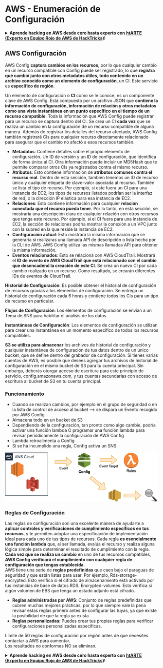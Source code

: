 # AWS - Enumeración de Configuración

<details>

<summary><strong>Aprende hacking en AWS desde cero hasta experto con</strong> <a href="https://training.hacktricks.xyz/courses/arte"><strong>htARTE (Experto en Equipo Rojo de AWS de HackTricks)</strong></a><strong>!</strong></summary>

Otras formas de apoyar a HackTricks:

* Si deseas ver tu **empresa anunciada en HackTricks** o **descargar HackTricks en PDF** Consulta los [**PLANES DE SUSCRIPCIÓN**](https://github.com/sponsors/carlospolop)!
* Obtén el [**swag oficial de PEASS & HackTricks**](https://peass.creator-spring.com)
* Descubre [**La Familia PEASS**](https://opensea.io/collection/the-peass-family), nuestra colección exclusiva de [**NFTs**](https://opensea.io/collection/the-peass-family)
* **Únete al** 💬 [**grupo de Discord**](https://discord.gg/hRep4RUj7f) o al [**grupo de telegram**](https://t.me/peass) o **síguenos** en **Twitter** 🐦 [**@hacktricks_live**](https://twitter.com/hacktricks_live)**.**
* **Comparte tus trucos de hacking enviando PRs a los** [**HackTricks**](https://github.com/carlospolop/hacktricks) y [**HackTricks Cloud**](https://github.com/carlospolop/hacktricks-cloud) repositorios de github.

</details>

## AWS Configuración

AWS Config **captura cambios en los recursos**, por lo que cualquier cambio en un recurso compatible con Config puede ser registrado, lo que **registra qué cambió junto con otros metadatos útiles, todo contenido en un archivo conocido como un elemento de configuración**, un CI.
Este servicio es **específico de región**.

Un elemento de configuración o **CI** como se le conoce, es un componente clave de AWS Config. Está compuesto por un archivo JSON que **contiene la información de configuración, información de relación y otros metadatos como una vista instantánea en un punto específico en el tiempo de un recurso compatible**. Toda la información que AWS Config puede registrar para un recurso se captura dentro del CI. Se crea un CI **cada vez** que se realiza un cambio en la configuración de un recurso compatible de alguna manera. Además de registrar los detalles del recurso afectado, AWS Config también registrará CIs para cualquier recurso directamente relacionado para asegurar que el cambio no afectó a esos recursos también.

* **Metadatos**: Contiene detalles sobre el propio elemento de configuración. Un ID de versión y un ID de configuración, que identifica de forma única al CI. Otra información puede incluir un MD5Hash que te permite comparar otros CIs ya registrados contra el mismo recurso.
* **Atributos**: Esto contiene información de **atributos comunes contra el recurso real**. Dentro de esta sección, también tenemos un ID de recurso único y cualquier etiqueta de clave-valor asociada al recurso. También se lista el tipo de recurso. Por ejemplo, si este fuera un CI para una instancia de EC2, los tipos de recursos listados podrían ser la interfaz de red, o la dirección IP elástica para esa instancia de EC2.
* **Relaciones**: Esto contiene información para cualquier **relación conectada que el recurso pueda tener**. Por lo tanto, en esta sección, se mostraría una descripción clara de cualquier relación con otros recursos que tenga este recurso. Por ejemplo, si el CI fuera para una instancia de EC2, la sección de relaciones podría mostrar la conexión a un VPC junto con la subred en la que reside la instancia de EC2.
* **Configuración actual**: Esto mostrará la misma información que se generaría si realizaras una llamada API de descripción o lista hecha por la CLI de AWS. AWS Config utiliza las mismas llamadas API para obtener la misma información.
* **Eventos relacionados**: Esto se relaciona con AWS CloudTrail. Mostrará el **ID de evento de AWS CloudTrail que está relacionado con el cambio que desencadenó la creación de este CI**. Se crea un nuevo CI por cada cambio realizado en un recurso. Como resultado, se crearán diferentes IDs de eventos de CloudTrail.

**Historial de Configuración**: Es posible obtener el historial de configuración de recursos gracias a los elementos de configuración. Se entrega un historial de configuración cada 6 horas y contiene todos los CIs para un tipo de recurso en particular.

**Flujos de Configuración**: Los elementos de configuración se envían a un Tema de SNS para habilitar el análisis de los datos.

**Instantáneas de Configuración**: Los elementos de configuración se utilizan para crear una instantánea en un momento específico de todos los recursos compatibles.

**S3 se utiliza para almacenar** los archivos de historial de configuración y cualquier instantánea de configuración de tus datos dentro de un único bucket, que se define dentro del grabador de configuración. Si tienes varias cuentas de AWS, es posible que desees agregar tus archivos de historial de configuración en el mismo bucket de S3 para tu cuenta principal. Sin embargo, deberás otorgar acceso de escritura para este principio de servicio, config.amazonaws.com, y tus cuentas secundarias con acceso de escritura al bucket de S3 en tu cuenta principal.

### Funcionamiento

* Cuando se realizan cambios, por ejemplo en el grupo de seguridad o en la lista de control de acceso al bucket —> se dispara un Evento recogido por AWS Config
* Almacena todo en un bucket de S3
* Dependiendo de la configuración, tan pronto como algo cambie, podría activar una función lambda O programar una función lambda para revisar periódicamente la configuración de AWS Config
* Lambda retroalimenta a Config
* Si se ha incumplido una regla, Config activa un SNS

![](<../../../../.gitbook/assets/image (46).png>)

### Reglas de Configuración

Las reglas de configuración son una excelente manera de ayudarte a **aplicar controles y verificaciones de cumplimiento específicos en tus recursos**, y te permiten adoptar una especificación de implementación ideal para cada uno de tus tipos de recursos. Cada regla **es esencialmente una función lambda** que, al ser llamada, evalúa el recurso y realiza alguna lógica simple para determinar el resultado de cumplimiento con la regla. **Cada vez que se realiza un cambio** en uno de tus recursos compatibles, **AWS Config verificará el cumplimiento con cualquier regla de configuración que tengas establecida**.\
AWS tiene una serie de **reglas predefinidas** que caen bajo el paraguas de seguridad y que están listas para usar. Por ejemplo, Rds-storage-encrypted. Esto verifica si el cifrado de almacenamiento está activado por tus instancias de base de datos RDS. Encrypted-volumes. Esto verifica si algún volumen de EBS que tenga un estado adjunto está cifrado.

* **Reglas administradas por AWS**: Conjunto de reglas predefinidas que cubren muchas mejores prácticas, por lo que siempre vale la pena revisar estas reglas primero antes de configurar las tuyas, ya que existe la posibilidad de que la regla ya exista.
* **Reglas personalizadas**: Puedes crear tus propias reglas para verificar configuraciones personalizadas específicas.

Límite de 50 reglas de configuración por región antes de que necesites contactar a AWS para aumentar.\
Los resultados no conformes NO se eliminan.

<details>

<summary><strong>Aprende hacking en AWS desde cero hasta experto con</strong> <a href="https://training.hacktricks.xyz/courses/arte"><strong>htARTE (Experto en Equipo Rojo de AWS de HackTricks)</strong></a><strong>!</strong></summary>

Otras formas de apoyar a HackTricks:

* Si deseas ver tu **empresa anunciada en HackTricks** o **descargar HackTricks en PDF** Consulta los [**PLANES DE SUSCRIPCIÓN**](https://github.com/sponsors/carlospolop)!
* Obtén el [**swag oficial de PEASS & HackTricks**](https://peass.creator-spring.com)
* Descubre [**La Familia PEASS**](https://opensea.io/collection/the-peass-family), nuestra colección exclusiva de [**NFTs**](https://opensea.io/collection/the-peass-family)
* **Únete al** 💬 [**grupo de Discord**](https://discord.gg/hRep4RUj7f) o al [**grupo de telegram**](https://t.me/peass) o **síguenos** en **Twitter** 🐦 [**@hacktricks_live**](https://twitter.com/hacktricks_live)**.**
* **Comparte tus trucos de hacking enviando PRs a los** [**HackTricks**](https://github.com/carlospolop/hacktricks) y [**HackTricks Cloud**](https://github.com/carlospolop/hacktricks-cloud) repositorios de github.

</details>
